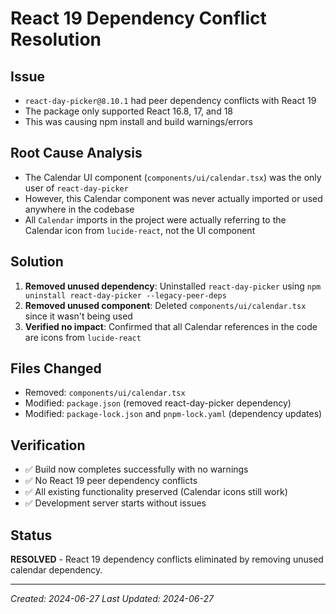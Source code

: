 # React 19 Dependency Conflict Resolution

## Issue
- `react-day-picker@8.10.1` had peer dependency conflicts with React 19
- The package only supported React 16.8, 17, and 18
- This was causing npm install and build warnings/errors

## Root Cause Analysis
- The Calendar UI component (`components/ui/calendar.tsx`) was the only user of `react-day-picker`
- However, this Calendar component was never actually imported or used anywhere in the codebase
- All `Calendar` imports in the project were actually referring to the Calendar icon from `lucide-react`, not the UI component

## Solution
1. **Removed unused dependency**: Uninstalled `react-day-picker` using `npm uninstall react-day-picker --legacy-peer-deps`
2. **Removed unused component**: Deleted `components/ui/calendar.tsx` since it wasn't being used
3. **Verified no impact**: Confirmed that all Calendar references in the code are icons from `lucide-react`

## Files Changed
- Removed: `components/ui/calendar.tsx`
- Modified: `package.json` (removed react-day-picker dependency)
- Modified: `package-lock.json` and `pnpm-lock.yaml` (dependency updates)

## Verification
- ✅ Build now completes successfully with no warnings
- ✅ No React 19 peer dependency conflicts
- ✅ All existing functionality preserved (Calendar icons still work)
- ✅ Development server starts without issues

## Status
**RESOLVED** - React 19 dependency conflicts eliminated by removing unused calendar dependency.

---
*Created: 2024-06-27*
*Last Updated: 2024-06-27*
